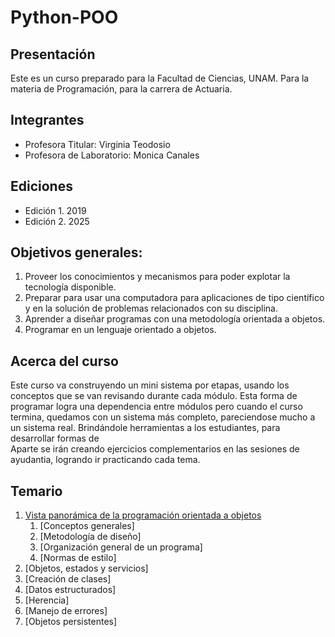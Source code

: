# Python-POO
## Presentación
Este es un curso preparado para la Facultad de Ciencias, UNAM.
Para la materia de Programación, para la carrera de Actuaria.

## Integrantes
- Profesora Titular: Virginia Teodosio
- Profesora de Laboratorio: Monica Canales

## Ediciones
- Edición 1. 2019
- Edición 2. 2025

## Objetivos generales:
1. Proveer los conocimientos y mecanismos para poder explotar la tecnología disponible.
2. Preparar para usar una computadora para aplicaciones de tipo científico y en la solución de
problemas relacionados con su disciplina.
3. Aprender a diseñar programas con una metodología orientada a objetos.
4. Programar en un lenguaje orientado a objetos.

## Acerca del curso
Este curso va construyendo un mini sistema por etapas, usando los conceptos que se van revisando durante cada módulo. Esta forma de programar logra una dependencia entre módulos pero cuando el curso termina, quedamos con un sistema más completo, pareciendose mucho a un sistema real. Brindándole herramientas a los estudiantes, para desarrollar formas de <br>
Aparte se irán creando ejercicios complementarios en las sesiones de ayudantia, logrando ir practicando cada tema.

## Temario
1. [Vista panorámica de la programación orientada a objetos](ejercicio1-operadorPunto/Readme.txt)
   1. [Conceptos generales]
   2. [Metodología de diseño]
   3. [Organización general de un programa]
   4. [Normas de estilo]
2. [Objetos, estados y servicios]
3. [Creación de clases]
4. [Datos estructurados]
5. [Herencia]
6. [Manejo de errores]
7. [Objetos persistentes]

